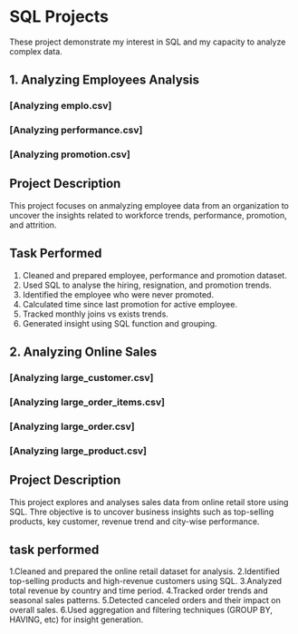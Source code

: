 # SQL Projects 

These project demonstrate my interest in SQL and my capacity to analyze complex data. 

## 1. Analyzing Employees Analysis

### [Analyzing emplo.csv]
### [Analyzing performance.csv]
### [Analyzing promotion.csv]

## Project Description

This project focuses on anmalyzing employee data from an organization to uncover the insights related to workforce trends, performance, promotion, and attrition.

## Task Performed 
1. Cleaned and prepared employee, performance and promotion dataset.
2. Used SQL to analyse the hiring, resignation, and promotion trends.
3. Identified the employee who were never promoted.
4. Calculated time since last promotion for active employee.
5. Tracked monthly joins vs exists trends.
6. Generated insight using SQL function and grouping.

## 2. Analyzing Online Sales

### [Analyzing large_customer.csv]
### [Analyzing large_order_items.csv]
### [Analyzing large_order.csv]
### [Analyzing large_product.csv]

## Project Description

This project explores and analyses sales data from online retail store using SQL. Thre objective is to uncover business insights such as top-selling products, key customer, revenue trend and city-wise performance.

## task performed
1.Cleaned and prepared the online retail dataset for analysis.
2.Identified top-selling products and high-revenue customers using SQL.
3.Analyzed total revenue by country and time period.
4.Tracked order trends and seasonal sales patterns.
5.Detected canceled orders and their impact on overall sales.
6.Used aggregation and filtering techniques (GROUP BY, HAVING, etc) for insight generation.
